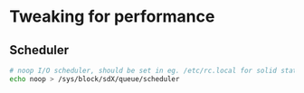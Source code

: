 # Tweaking for performance

## Scheduler

```bash
# noop I/O scheduler, should be set in eg. /etc/rc.local for solid state disks:
echo noop > /sys/block/sdX/queue/scheduler
```